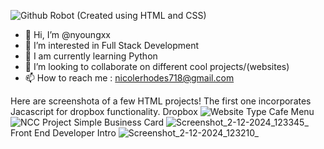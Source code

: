 ![Github Robot](https://github.com/user-attachments/assets/e8506afe-66b1-4b41-8c6b-e837343095e9) (Created using HTML and CSS)

- 👋 Hi, I’m @nyoungxx
- 👀 I’m interested in Full Stack Development 
- 🌱 I am currently learning Python
- 💞️ I’m looking to collaborate on different cool projects/(websites) 
- 📫 How to reach me : nicolerhodes718@gmail.com

<!---
nyoungxx/nyoungxx is a ✨ special ✨ repository because its `README.md` (this file) appears on your GitHub profile.
You can click the Preview link to take a look at your changes.
--->
Here are screenshota of a few HTML projects! The first one incorporates Jacascript for dropbox functionality.
Dropbox 
![Website Type](https://github.com/user-attachments/assets/3ea0f7c2-15d5-424d-9fdb-db6ff5217beb)
Cafe Menu
![NCC Project](https://github.com/user-attachments/assets/907628e3-e5ae-4355-965a-d7ce640eefc3)
Simple Business Card 
![Screenshot_2-12-2024_123345_](https://github.com/user-attachments/assets/4b39df5c-658d-4224-a2af-ab10f0fcd088)
Front End Developer Intro
![Screenshot_2-12-2024_123210_](https://github.com/user-attachments/assets/36409d0a-4c83-49b8-a760-0381137732e0)



